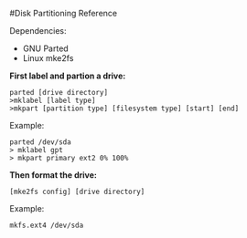 #Disk Partitioning Reference

Dependencies:

* GNU Parted
* Linux mke2fs

**First label and partion a drive:**

```
parted [drive directory]
>mklabel [label type]
>mkpart [partition type] [filesystem type] [start] [end]
```
Example:

```
parted /dev/sda
> mklabel gpt
> mkpart primary ext2 0% 100%
```
**Then format the drive:**

`[mke2fs config] [drive directory]`

Example:

`mkfs.ext4 /dev/sda`
